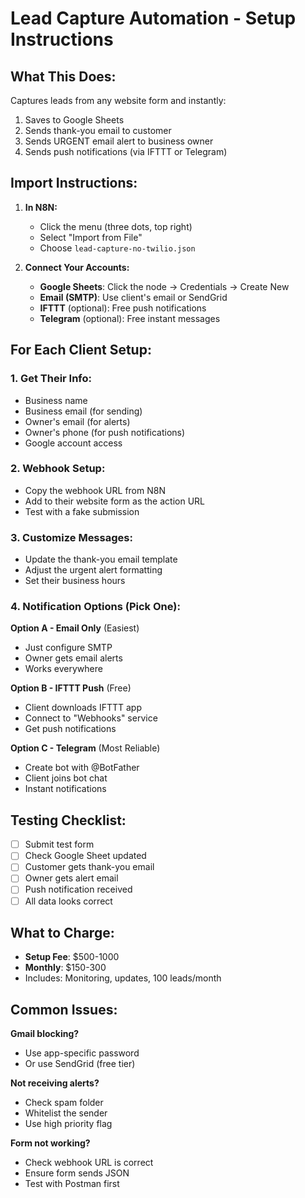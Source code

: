 # Lead Capture Automation - Setup Instructions

## What This Does:
Captures leads from any website form and instantly:
1. Saves to Google Sheets
2. Sends thank-you email to customer  
3. Sends URGENT email alert to business owner
4. Sends push notifications (via IFTTT or Telegram)

## Import Instructions:

1. **In N8N:**
   - Click the menu (three dots, top right)
   - Select "Import from File"
   - Choose `lead-capture-no-twilio.json`

2. **Connect Your Accounts:**
   - **Google Sheets**: Click the node → Credentials → Create New
   - **Email (SMTP)**: Use client's email or SendGrid
   - **IFTTT** (optional): Free push notifications
   - **Telegram** (optional): Free instant messages

## For Each Client Setup:

### 1. Get Their Info:
- Business name
- Business email (for sending)
- Owner's email (for alerts)
- Owner's phone (for push notifications)
- Google account access

### 2. Webhook Setup:
- Copy the webhook URL from N8N
- Add to their website form as the action URL
- Test with a fake submission

### 3. Customize Messages:
- Update the thank-you email template
- Adjust the urgent alert formatting
- Set their business hours

### 4. Notification Options (Pick One):

**Option A - Email Only** (Easiest)
- Just configure SMTP
- Owner gets email alerts
- Works everywhere

**Option B - IFTTT Push** (Free)
- Client downloads IFTTT app
- Connect to "Webhooks" service
- Get push notifications

**Option C - Telegram** (Most Reliable)
- Create bot with @BotFather
- Client joins bot chat
- Instant notifications

## Testing Checklist:
- [ ] Submit test form
- [ ] Check Google Sheet updated
- [ ] Customer gets thank-you email
- [ ] Owner gets alert email
- [ ] Push notification received
- [ ] All data looks correct

## What to Charge:
- **Setup Fee**: $500-1000
- **Monthly**: $150-300
- Includes: Monitoring, updates, 100 leads/month

## Common Issues:

**Gmail blocking?**
- Use app-specific password
- Or use SendGrid (free tier)

**Not receiving alerts?**
- Check spam folder
- Whitelist the sender
- Use high priority flag

**Form not working?**
- Check webhook URL is correct
- Ensure form sends JSON
- Test with Postman first
